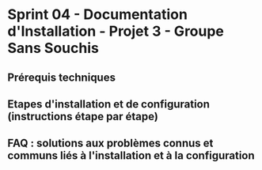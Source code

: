 # Sprint 04 - Documentation d'Installation - Projet 3 - Groupe Sans Souchis

## Prérequis techniques

## Etapes d'installation et de configuration (instructions étape par étape)

## FAQ : solutions aux problèmes connus et communs liés à l'installation et à la configuration
